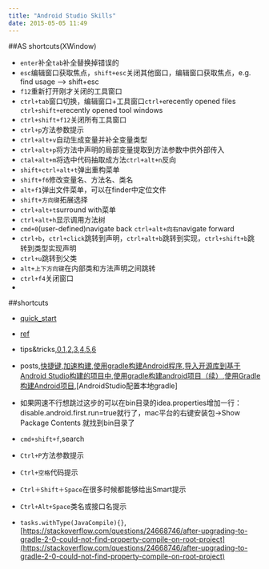 ```yaml
---
title: "Android Studio Skills"
date: 2015-05-05 11:49
---
```

##AS shortcuts(XWindow)
+ ``enter``补全``tab``补全替换掉错误的
+ ``esc``编辑窗口获取焦点，``shift+esc``关闭其他窗口，编辑窗口获取焦点，e.g. find usage --> shift+esc
+ ``f12``重新打开刚才关闭的工具窗口
+ ``ctrl+tab``窗口切换，编辑窗口+工具窗口``ctrl+e``recently opened files ``ctrl+shift+e``recently opened tool windows
+ ``ctrl+shift+f12``关闭所有工具窗口
+ ``ctrl+p``方法参数提示
+ ``ctrl+alt+v``自动生成变量并补全变量类型
+ ``ctrl+alt+p``将方法中声明的局部变量提取到方法参数中供外部传入
+ ``ctal+alt+m``将选中代码抽取成方法``ctrl+alt+n``反向
+ ``shift+ctrl+alt+t``弹出重构菜单
+ ``shift+f6``修改变量名、方法名、类名
+ ``alt+f1``弹出文件菜单，可以在finder中定位文件
+ ``shift+方向键``拓展选择
+ ``ctrl+alt+t``surround with菜单
+ ``ctrl+alt+h``显示调用方法树
+ ``cmd+0``(user-defined)navigate back ``ctrl+alt+向右``navigate forward
+ ``ctrl+b``，``ctrl+click``跳转到声明，``ctrl+alt+b``跳转到实现，``ctrl+shift+b``跳转到类型实现声明
+ ``ctrl+u``跳转到父类
+ ``alt+上下方向键``在内部类和方法声明之间跳转
+ ``ctrl+f4``关闭窗口
+ 





















##shortcuts
+ [quick_start](http://confluence.jetbrains.com/display/IntelliJIDEA/Quick+Start)
+ [ref](http://www.techrepublic.com/article/four-handy-android-studio-shortcuts-for-eclipse-users/)
+ tips&tricks,[0](http://www.developerphil.com/android-studio-tips-tricks-moving-around/),[1](http://www.developerphil.com/android-studio-tips-of-the-day-roundup-1/),[2](http://www.developerphil.com/android-studio-tips-of-the-day-roundup-2/),[3](http://www.developerphil.com/android-studio-tips-of-the-day-roundup-3/),[4](http://www.developerphil.com/android-studio-tips-of-the-day-roundup-4/),[5](http://www.developerphil.com/android-studio-tips-of-the-day-roundup-5/),[6](http://www.developerphil.com/android-studio-tips-of-the-day-roundup-6/)
+ posts,[快捷键](http://www.jcodecraeer.com/a/anzhuokaifa/androidkaifa/2014/1108/1935.html),[加速构建](http://www.jcodecraeer.com/a/anzhuokaifa/Android_Studio/2015/0324/2637.html),[使用gradle构建Android程序](https://rinvay.github.io/android/2015/04/09/Build-Android-with-Gradle/),[导入开源库到基于Android Studio构建的项目中](http://blog.isming.me/2014/12/12/import-library-to-android-studio/),[使用gradle构建android项目（续）](http://blog.isming.me/2014/11/21/use-gradle-new/),[使用Gradle构建Android项目](http://blog.isming.me/2014/05/20/android4gradle/),[AndroidStudio配置本地gradle]
+ 如果网速不行想跳过这步的可以在bin目录的idea.properties增加一行：disable.android.first.run=true就行了，mac平台的右键安装包->Show Package Contents 就找到bin目录了
+ ``cmd+shift+f``,search
+ ``Ctrl+P``方法参数提示
+ ``Ctrl+空格``代码提示 
+ ``Ctrl＋Shift＋Space``在很多时候都能够给出Smart提示
+ ``Ctrl+Alt+Space``类名或接口名提示

+ ``tasks.withType(JavaCompile){}``,[https://stackoverflow.com/questions/24668746/after-upgrading-to-gradle-2-0-could-not-find-property-compile-on-root-project](https://stackoverflow.com/questions/24668746/after-upgrading-to-gradle-2-0-could-not-find-property-compile-on-root-project)

